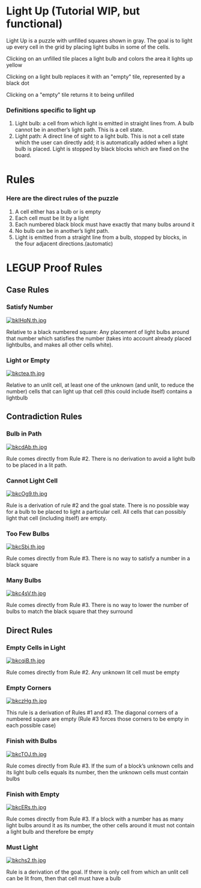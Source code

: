 # Light Up (Tutorial WIP, but functional)
Light Up is a puzzle with unfilled squares shown in gray. The goal is to light up every cell in the grid by placing light bulbs in some of the cells.

Clicking on an unfilled tile places a light bulb and colors the area it lights up yellow

Clicking on a light bulb replaces it with an "empty" tile, represented by a black dot

Clicking on a "empty" tile returns it to being unfilled

### Definitions specific to light up
1. Light bulb: a cell from which light is emitted in straight lines from. A bulb cannot be in another’s light path. This is a cell state.
2. Light path: A direct line of sight to a light bulb. This is not a cell state which the user can directly add; it is automatically added when a light bulb is placed. Light is stopped by black blocks which are fixed on the board.


# Rules
### Here are the direct rules of the puzzle

1. A cell either has a bulb or is empty
2. Each cell must be lit by a light
3. Each numbered black block must have exactly that many bulbs around it
4. No bulb can be in another’s light path.
5. Light is emitted from a straight line from a bulb, stopped by blocks, in the four adjacent directions.(automatic)


# LEGUP Proof Rules
## Case Rules
### Satisfy Number

[![bklHqN.th.jpg](https://iili.io/bklHqN.th.jpg)](https://freeimage.host/i/bklHqN)

Relative to a black numbered square: Any placement of light bulbs around that number which satisfies the number (takes into account already placed lightbulbs, and makes all other cells white). 

### Light or Empty

[![bkctea.th.jpg](https://iili.io/bkctea.th.jpg)](https://freeimage.host/i/bkctea)

Relative to an unlit cell, at least one of the unknown (and unlit, to reduce the number) cells that can light up that cell (this could include itself) contains a lightbulb

## Contradiction Rules
### Bulb in Path

[![bkcdAb.th.jpg](https://iili.io/bkcdAb.th.jpg)](https://freeimage.host/i/bkcdAb)

Rule comes directly from Rule #2. There is no derivation to avoid a light bulb to be placed in a lit path.

### Cannot Light Cell

[![bkcOg9.th.jpg](https://iili.io/bkcOg9.th.jpg)](https://freeimage.host/i/bkcOg9)

Rule is a derivation of rule #2 and the goal state. There is no possible way for a bulb to be placed to light a particular cell. All cells that can possibly light that cell (including itself) are empty. 

### Too Few Bulbs

[![bkcSbj.th.jpg](https://iili.io/bkcSbj.th.jpg)](https://freeimage.host/i/bkcSbj)

Rule comes directly from Rule #3. There is no way to satisfy a number in a black square

### Many Bulbs

[![bkc4sV.th.jpg](https://iili.io/bkc4sV.th.jpg)](https://freeimage.host/i/bkc4sV)

Rule comes directly from Rule #3. There is no way to lower the number of bulbs to match the black square that they surround

## Direct Rules
### Empty Cells in Light

[![bkcqiB.th.jpg](https://iili.io/bkcqiB.th.jpg)](https://freeimage.host/i/bkcqiB)

Rule comes directly from Rule #2. Any unknown lit cell must be empty

### Empty Corners

[![bkczHg.th.jpg](https://iili.io/bkczHg.th.jpg)](https://freeimage.host/i/bkczHg)

This rule is a derivation of Rules #1 and #3. The diagonal corners of a numbered square are empty (Rule #3 forces those corners to be empty in each possible case)

### Finish with Bulbs

[![bkcTOJ.th.jpg](https://iili.io/bkcTOJ.th.jpg)](https://freeimage.host/i/bkcTOJ)

Rule comes directly from Rule #3. If the sum of a block’s unknown cells and its light bulb cells equals its number, then the unknown cells must contain bulbs 

### Finish with Empty

[![bkcERs.th.jpg](https://iili.io/bkcERs.th.jpg)](https://freeimage.host/i/bkcERs)

Rule comes directly from Rule #3. If a block with a number has as many light bulbs around it as its number, the other cells around it must not contain a light bulb and therefore be empty

### Must Light

[![bkchs2.th.jpg](https://iili.io/bkchs2.th.jpg)](https://freeimage.host/i/bkchs2)

Rule is a derivation of the goal. If there is only cell from which an unlit cell can be lit from, then that cell must have a bulb 